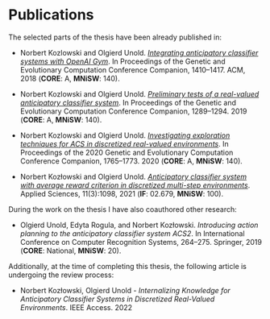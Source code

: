 # Publications

The selected parts of the thesis have been already published in:

- Norbert Kozlowski and Olgierd Unold. _[Integrating anticipatory classifier systems with OpenAI Gym](https://dl.acm.org/doi/abs/10.1145/3205651.3208241)_. In Proceedings of the Genetic and Evolutionary Computation Conference Companion, 1410–1417. ACM, 2018 (**CORE**: A, **MNiSW**: 140).

- Norbert Kozlowski and Olgierd Unold. _[Preliminary tests of a real-valued anticipatory classifier system](https://dl.acm.org/doi/10.1145/3319619.3326797)_. In Proceedings of the Genetic and Evolutionary Computation Conference Companion, 1289–1294. 2019 (**CORE**: A, **MNiSW**: 140).

- Norbert Kozlowski and Olgierd Unold. _[Investigating exploration techniques for ACS in discretized real-valued environments](https://dl.acm.org/doi/abs/10.1145/3377929.3398079)_. In Proceedings of the 2020 Genetic and Evolutionary Computation Conference Companion, 1765–1773. 2020 (**CORE**: A, **MNiSW**: 140).

- Norbert Kozłowski and Olgierd Unold. _[Anticipatory classifier system with average reward criterion in discretized multi-step environments](https://www.mdpi.com/2076-3417/11/3/1098)_. Applied Sciences, 11(3):1098, 2021 (**IF**: 02.679, **MNiSW**: 100).

During the work on the thesis I have also coauthored other research:

- Olgierd Unold, Edyta Rogula, and Norbert Kozłowski. _Introducing action planning to the anticipatory classifier system ACS2_. In International Conference on Computer Recognition Systems, 264–275. Springer, 2019 (**CORE**: National, **MNiSW**: 20).

Additionally, at the time of completing this thesis, the following article is undergoing the review process:

- Norbert Kozłowski, Olgierd Unold - _Internalizing Knowledge for Anticipatory
Classifier Systems in Discretized  Real-Valued Environments_. IEEE Access. 2022
